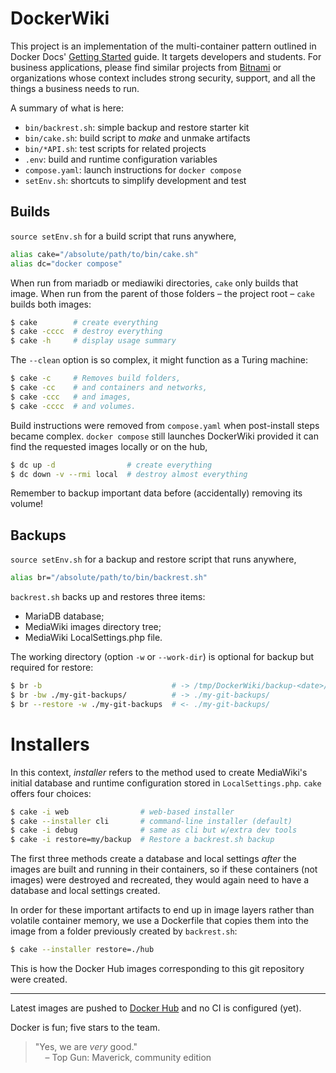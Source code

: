 # DockerWiki

This project is an implementation of the multi-container pattern outlined
in Docker Docs'
[Getting Started](https://docs.docker.com/get-started/07_multi_container/)
guide.
It targets developers and students.
For business applications, please find similar projects from
[Bitnami](https://hub.docker.com/r/bitnami/mediawiki) or organizations
whose context includes strong security, support, and all the things a
business needs to run.

A summary of what is here:

- `bin/backrest.sh`: simple backup and restore starter kit
- `bin/cake.sh`: build script to *make* and unmake artifacts
- `bin/*API.sh`: test scripts for related projects
- `.env`: build and runtime configuration variables
- `compose.yaml`: launch instructions for `docker compose`
- `setEnv.sh`: shortcuts to simplify development and test

## Builds

`source setEnv.sh` for a build script that runs anywhere,
```bash
alias cake="/absolute/path/to/bin/cake.sh"
alias dc="docker compose"
```
When run from mariadb or mediawiki directories, `cake` only builds that image.
When run from the parent of those folders &ndash; the project root &ndash;
`cake` builds both images:
```bash
$ cake        # create everything
$ cake -cccc  # destroy everything
$ cake -h     # display usage summary
```
The `--clean` option is so complex, it might function as a Turing machine:
```bash
$ cake -c     # Removes build folders,
$ cake -cc    # and containers and networks,
$ cake -ccc   # and images,
$ cake -cccc  # and volumes.
```
Build instructions were removed from `compose.yaml` when post-install steps
became complex. `docker compose` still launches DockerWiki provided it can
find the requested images locally or on the hub,
```bash
$ dc up -d                # create everything
$ dc down -v --rmi local  # destroy almost everything
```
Remember to backup important data before (accidentally) removing its volume!

## Backups

`source setEnv.sh` for a backup and restore script that runs anywhere,
```bash
alias br="/absolute/path/to/bin/backrest.sh"
```
`backrest.sh` backs up and restores three items:
- MariaDB database;
- MediaWiki images directory tree;
- MediaWiki LocalSettings.php file.

The working directory (option `-w` or `--work-dir`) is
optional for backup but required for restore:
```bash
$ br -b                             # -> /tmp/DockerWiki/backup-<date>/
$ br -bw ./my-git-backups/          # -> ./my-git-backups/
$ br --restore -w ./my-git-backups  # <- ./my-git-backups/
```

# Installers

In this context, *installer* refers to the method used to create MediaWiki's
initial database and runtime configuration stored in `LocalSettings.php`.
`cake` offers four choices:
```bash
$ cake -i web                # web-based installer
$ cake --installer cli       # command-line installer (default)
$ cake -i debug              # same as cli but w/extra dev tools
$ cake -i restore=my/backup  # Restore a backrest.sh backup
```
The first three methods create a database and local settings *after* the
images are built and running in their containers, so if these containers
(not images) were destroyed and recreated, they would again need to have
a database and local settings created.

In order for these important artifacts to end up in image layers rather
than volatile container memory, we use a Dockerfile that copies them into
the image from a folder previously created by `backrest.sh`:
```bash
$ cake --installer restore=./hub
```
This is how the Docker Hub images corresponding to this git repository
were created.

---

Latest images are pushed to [Docker Hub](https://hub.docker.com/u/idave2) and no CI is configured (yet).

Docker is fun; five stars to the team.

> "Yes, we are *very* good."<br/>
> &nbsp;&nbsp;&nbsp; – Top Gun: Maverick, community edition
